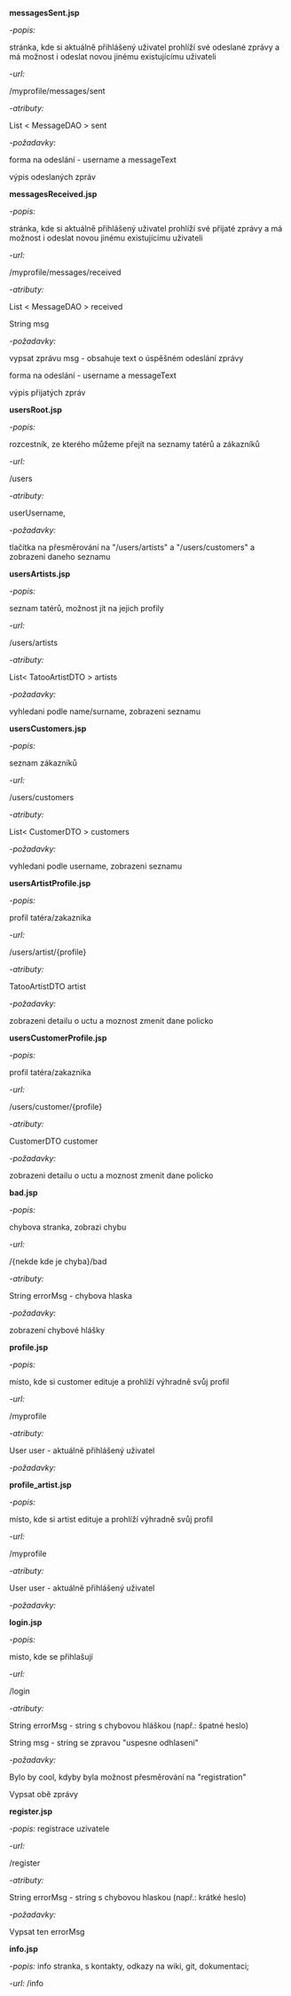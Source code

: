 **messagesSent.jsp**

*-popis:*

stránka, kde si aktuálně přihlášený uživatel prohlíží své odeslané zprávy a má možnost i odeslat novou jinému existujícímu uživateli

*-url:*

/myprofile/messages/sent

*-atributy:*

List < MessageDAO > sent

*-požadavky:*

forma na odeslání - username a messageText

výpis odeslaných zpráv

**messagesReceived.jsp**

*-popis:*

stránka, kde si aktuálně přihlášený uživatel prohlíží své přijaté zprávy a má možnost i odeslat novou jinému existujícímu uživateli

*-url:*

/myprofile/messages/received

*-atributy:*

List < MessageDAO > received

String msg 

*-požadavky:*

vypsat zprávu msg - obsahuje text o úspěšném odeslání zprávy

forma na odeslání - username a messageText

výpis přijatých zpráv


**usersRoot.jsp**

*-popis:*

rozcestník, ze kterého můžeme přejít na seznamy tatérů a zákazníků

*-url:*

/users

*-atributy:*

userUsername,

*-požadavky:*

tlačítka na přesměrování na "/users/artists" a "/users/customers" a zobrazeni daneho seznamu


**usersArtists.jsp** 

*-popis:*

seznam tatérů, možnost jít na jejich profily

*-url:*

/users/artists

*-atributy:*

List< TatooArtistDTO > artists

*-požadavky:*

vyhledani podle name/surname, zobrazeni seznamu



**usersCustomers.jsp** 

*-popis:*

seznam zákazníků

*-url:*

/users/customers

*-atributy:*

List< CustomerDTO > customers

*-požadavky:*

vyhledani podle username, zobrazeni seznamu



**usersArtistProfile.jsp**

*-popis:*

profil tatéra/zakaznika

*-url:*

/users/artist/{profile}

*-atributy:*

TatooArtistDTO artist

*-požadavky:*

zobrazeni detailu o uctu a moznost zmenit dane policko



**usersCustomerProfile.jsp**

*-popis:*

profil tatéra/zakaznika

*-url:*

/users/customer/{profile}

*-atributy:*

CustomerDTO customer

*-požadavky:*

zobrazeni detailu o uctu a moznost zmenit dane policko





**bad.jsp**

*-popis:*

chybova stranka, zobrazi chybu

*-url:*

/{nekde kde je chyba}/bad

*-atributy:*

String errorMsg - chybova hlaska

*-požadavky:* 

zobrazení chybové hlášky


**profile.jsp**

*-popis:*

místo, kde si customer edituje a prohlíží výhradně svůj profil

*-url:*

/myprofile

*-atributy:*

User user - aktuálně přihlášený uživatel

*-požadavky:*




**profile_artist.jsp**

*-popis:*

místo, kde si artist edituje a prohlíží výhradně svůj profil

*-url:*

/myprofile

*-atributy:*

User user - aktuálně přihlášený uživatel

*-požadavky:*


**login.jsp**

*-popis:*

misto, kde se přihlašují

*-url:*

/login

*-atributy:*

String errorMsg - string s chybovou hláškou (např.: špatné heslo)

String msg - string se zpravou "uspesne odhlaseni" 

*-požadavky:*

Bylo by cool, kdyby byla možnost přesměrování na "registration"

Vypsat obě zprávy


**register.jsp**

*-popis:* registrace uzivatele

*-url:*

 /register
 
*-atributy:* 

String errorMsg - string s chybovou hlaskou (např.: krátké heslo) 

*-požadavky:*

Vypsat ten errorMsg


**info.jsp**

*-popis:* info stranka, s kontakty, odkazy na wiki, git, dokumentaci;

*-url:* /info
